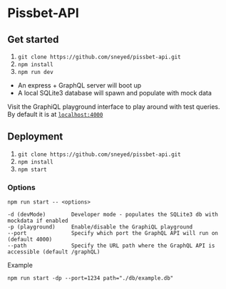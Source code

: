 # Pissbet-API

## Get started

1. `git clone https://github.com/sneyed/pissbet-api.git`
1. `npm install`
1. `npm run dev`

- An express + GraphQL server will boot up
- A local SQLite3 database will spawn and populate with mock data

Visit the GraphiQL playground interface to play around with test queries.  
By default it is at [`localhost:4000`](http://localhost:4000)

## Deployment

1. `git clone https://github.com/sneyed/pissbet-api.git`
1. `npm install`
1. `npm start`

### Options

```
npm run start -- <options>

-d (devMode)        Developer mode - populates the SQLite3 db with mockdata if enabled
-p (playground)     Enable/disable the GraphiQL playground
--port              Specify which port the GraphQL API will run on (default 4000)
--path              Specify the URL path where the GraphQL API is accessible (default /graphQL)

```

Example

```
npm run start -dp --port=1234 path="./db/example.db"
```
